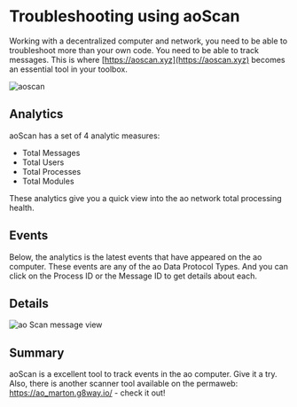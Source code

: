 # Troubleshooting using aoScan

Working with a decentralized computer and network, you need to be able to troubleshoot more than your own code. You need to be able to track messages. This is where [https://aoscan.xyz](https://aoscan.xyz) becomes an essential tool in your toolbox.

![aoscan](/aoscan.png)

## Analytics

aoScan has a set of 4 analytic measures:

- Total Messages
- Total Users
- Total Processes
- Total Modules

These analytics give you a quick view into the ao network total processing health.

## Events

Below, the analytics is the latest events that have appeared on the ao computer. These events are any of the ao Data Protocol Types. And you can click on the Process ID or the Message ID to get details about each.

## Details

![ao Scan message view](/aoscan-message-view.png)

## Summary

aoScan is a excellent tool to track events in the ao computer. Give it a try. Also, there is another scanner tool available on the permaweb: https://ao_marton.g8way.io/ - check it out!
